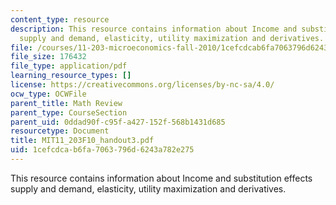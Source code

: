 ```yaml
---
content_type: resource
description: This resource contains information about Income and substitution effects
  supply and demand, elasticity, utility maximization and derivatives.
file: /courses/11-203-microeconomics-fall-2010/1cefcdcab6fa7063796d6243a782e275_MIT11_203F10_handout3.pdf
file_size: 176432
file_type: application/pdf
learning_resource_types: []
license: https://creativecommons.org/licenses/by-nc-sa/4.0/
ocw_type: OCWFile
parent_title: Math Review
parent_type: CourseSection
parent_uid: 0ddad90f-c95f-a427-152f-568b1431d685
resourcetype: Document
title: MIT11_203F10_handout3.pdf
uid: 1cefcdca-b6fa-7063-796d-6243a782e275
---
```

This resource contains information about Income and substitution effects supply and demand, elasticity, utility maximization and derivatives.